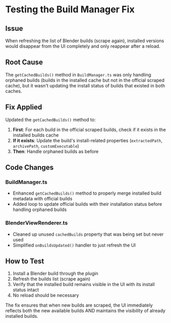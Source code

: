 # Testing the Build Manager Fix

## Issue
When refreshing the list of Blender builds (scrape again), installed versions would disappear from the UI completely and only reappear after a reload.

## Root Cause
The `getCachedBuilds()` method in `BuildManager.ts` was only handling orphaned builds (builds in the installed cache but not in the official scraped cache), but it wasn't updating the install status of builds that existed in both caches.

## Fix Applied
Updated the `getCachedBuilds()` method to:

1. **First**: For each build in the official scraped builds, check if it exists in the installed builds cache
2. **If it exists**: Update the build's install-related properties (`extractedPath`, `archivePath`, `customExecutable`)
3. **Then**: Handle orphaned builds as before

## Code Changes

### BuildManager.ts
- Enhanced `getCachedBuilds()` method to properly merge installed build metadata with official builds
- Added loop to update official builds with their installation status before handling orphaned builds

### BlenderViewRenderer.ts  
- Cleaned up unused `cachedBuilds` property that was being set but never used
- Simplified `onBuildsUpdated()` handler to just refresh the UI

## How to Test
1. Install a Blender build through the plugin
2. Refresh the builds list (scrape again) 
3. Verify that the installed build remains visible in the UI with its install status intact
4. No reload should be necessary

The fix ensures that when new builds are scraped, the UI immediately reflects both the new available builds AND maintains the visibility of already installed builds.
